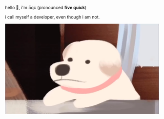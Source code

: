 hello 👋, i'm 5qc (pronounced **five quick**)

i call myself a developer, even though i am not.

![doggoo](/assets/doggoo.png)
